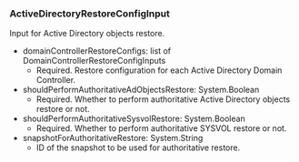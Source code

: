 ### ActiveDirectoryRestoreConfigInput
Input for Active Directory objects restore.

- domainControllerRestoreConfigs: list of DomainControllerRestoreConfigInputs
  - Required. Restore configuration for each Active Directory Domain Controller.
- shouldPerformAuthoritativeAdObjectsRestore: System.Boolean
  - Required. Whether to perform authoritative Active Directory objects restore or not.
- shouldPerformAuthoritativeSysvolRestore: System.Boolean
  - Required. Whether to perform authoritative SYSVOL restore or not.
- snapshotForAuthoritativeRestore: System.String
  - ID of the snapshot to be used for authoritative restore.
